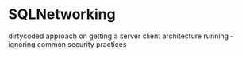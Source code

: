 # SQLNetworking
dirtycoded approach on getting a server client architecture running - ignoring common security practices
